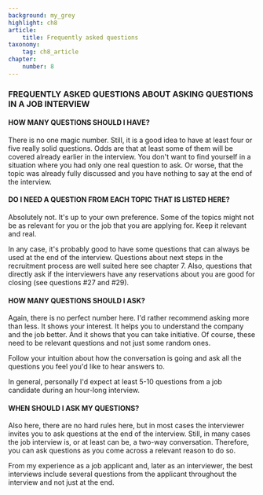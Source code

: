 ```yaml
---
background: my_grey
highlight: ch8
article:
    title: Frequently asked questions
taxonomy:
    tag: ch8_article
chapter:
    number: 8
---
```


### FREQUENTLY ASKED QUESTIONS ABOUT ASKING QUESTIONS IN A JOB INTERVIEW
#### HOW MANY QUESTIONS SHOULD I HAVE?
There is no one magic number. Still, it is a good idea to have at least four or five really solid questions. Odds are that at least some of them will be covered already earlier in the interview. You don't want to find yourself in a situation where you had only one real question to ask. Or worse, that the topic was already fully discussed and you have nothing to say at the end of the interview.

#### DO I NEED A QUESTION FROM EACH TOPIC THAT IS LISTED HERE?
Absolutely not. It's up to your own preference. Some of the topics might not be as relevant for you or the job that you are applying for. Keep it relevant and real.

In any case, it's probably good to have some questions that can always be used at the end of the interview. Questions about next steps in the recruitment process are well suited here <span class="contents-link" onclick="window.location.href ='/questions-to-ask-interviewer/chapter-7'">see chapter 7</span>. Also, questions that directly ask if the interviewers have any reservations about you are good for closing (see questions <span class="contents-link" onclick="window.location.href ='/questions-to-ask-interviewer/chapter-4#article27'">#27</span> and <span class="contents-link" onclick="window.location.href ='/questions-to-ask-interviewer/chapter-4#article29'">#29</span>).

#### HOW MANY QUESTIONS SHOULD I ASK?
Again, there is no perfect number here. I'd rather recommend asking more than less. It shows your interest. It helps you to understand the company and the job better. And it shows that you can take initiative. Of course, these need to be relevant questions and not just some random ones.

Follow your intuition about how the conversation is going and ask all the questions you feel you'd like to hear answers to.

In general, personally I'd expect at least 5-10 questions from a job candidate during an hour-long interview.

#### WHEN SHOULD I ASK MY QUESTIONS?
Also here, there are no hard rules here, but in most cases the interviewer invites you to ask questions at the end of the interview. Still, in many cases the job interview is, or at least can be, a two-way conversation. Therefore, you can ask questions as you come across a relevant reason to do so.

From my experience as a job applicant and, later as an interviewer, the best interviews include several questions from the applicant throughout the interview and not just at the end.